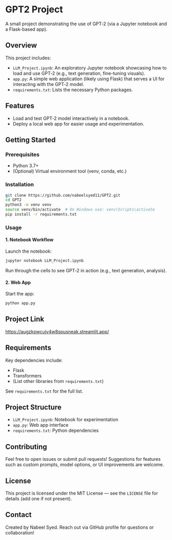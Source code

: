 # GPT2 Project

A small project demonstrating the use of GPT‑2 (via a Jupyter notebook and a Flask-based app).

## Overview

This project includes:

- `LLM_Project.ipynb`: An exploratory Jupyter notebook showcasing how to load and use GPT‑2 (e.g., text generation, fine-tuning visuals).
- `app.py`: A simple web application (likely using Flask) that serves a UI for interacting with the GPT‑2 model.
- `requirements.txt`: Lists the necessary Python packages.

## Features

- Load and test GPT‑2 model interactively in a notebook.
- Deploy a local web app for easier usage and experimentation.

## Getting Started

### Prerequisites

- Python 3.7+
- (Optional) Virtual environment tool (venv, conda, etc.)

### Installation

```bash
git clone https://github.com/nabeelsyed11/GPT2.git
cd GPT2
python3 -m venv venv
source venv/bin/activate  # On Windows use: venv\Scripts\activate
pip install -r requirements.txt
```

### Usage

#### 1. Notebook Workflow

Launch the notebook:

```bash
jupyter notebook LLM_Project.ipynb
```

Run through the cells to see GPT‑2 in action (e.g., text generation, analysis).

#### 2. Web App

Start the app:

```bash
python app.py
```

## Project Link
https://augzkpwcujv4w8spusneak.streamlit.app/


## Requirements

Key dependencies include:

- Flask
- Transformers
- (List other libraries from `requirements.txt`)

See `requirements.txt` for the full list.

## Project Structure

- `LLM_Project.ipynb`: Notebook for experimentation  
- `app.py`: Web app interface  
- `requirements.txt`: Python dependencies

## Contributing

Feel free to open issues or submit pull requests! Suggestions for features such as custom prompts, model options, or UI improvements are welcome.

## License

This project is licensed under the MIT License — see the `LICENSE` file for details (add one if not present).

## Contact

Created by Nabeel Syed. Reach out via GitHub profile for questions or collaboration!
